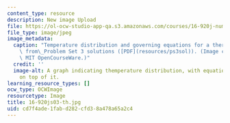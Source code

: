 ```yaml
---
content_type: resource
description: New image Upload
file: https://ol-ocw-studio-app-qa.s3.amazonaws.com/courses/16-920j-numerical-methods-for-partial-differential-equations-sma-5212-spring-2003/cd7f4ade1fabd282cfd38a478a65a2c4_16-920js03-th.jpg
file_type: image/jpeg
image_metadata:
  caption: "Temperature distribution and governing equations for a thermal fin, adapted\
    \ from\_Problem Set 3 solutions ([PDF](resources/ps3sol)). (Image courtesy of\
    \ MIT OpenCourseWare.)"
  credit: ''
  image-alt: A graph indicating themperature distribution, with equations overlaid
    on top of it.
learning_resource_types: []
ocw_type: OCWImage
resourcetype: Image
title: 16-920js03-th.jpg
uid: cd7f4ade-1fab-d282-cfd3-8a478a65a2c4
---
```

